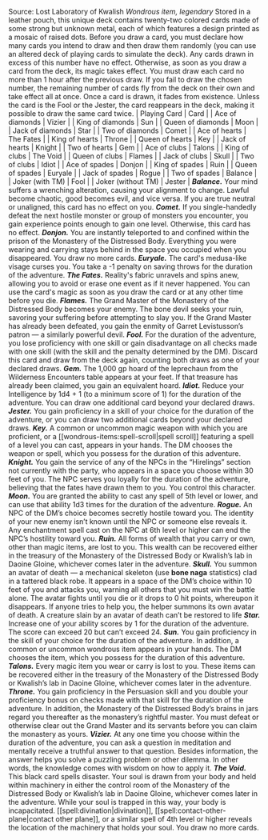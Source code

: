 Source: Lost Laboratory of Kwalish
*Wondrous item, legendary*
Stored in a leather pouch, this unique deck contains twenty-two colored cards made of some strong but unknown metal, each of which features a design printed as a mosaic of raised dots. Before you draw a card, you must declare how many cards you intend to draw and then draw them randomly (you can use an altered deck of playing cards to simulate the deck). Any cards drawn in excess of this number have no effect. Otherwise, as soon as you draw a card from the deck, its magic takes effect. You must draw each card no more than 1 hour after the previous draw. If you fail to draw the chosen number, the remaining number of cards fly from the deck on their own and take effect all at once.
Once a card is drawn, it fades from existence. Unless the card is the Fool or the Jester, the card reappears in the deck, making it possible to draw the same card twice.
| Playing Card | Card |
| Ace of diamonds | Vizier |
| King of diamonds | Sun |
| Queen of diamonds | Moon |
| Jack of diamonds | Star |
| Two of diamonds | Comet |
| Ace of hearts | The Fates |
| King of hearts | Throne |
| Queen of hearts | Key |
| Jack of hearts | Knight |
| Two of hearts | Gem |
| Ace of clubs | Talons |
| King of clubs | The Void |
| Queen of clubs | Flames |
| Jack of clubs | Skull |
| Two of clubs | Idiot |
| Ace of spades | Donjon |
| King of spades | Ruin |
| Queen of spades | Euryale |
| Jack of spades | Rogue |
| Two of spades | Balance |
| Joker (with TM) | Fool |
| Joker (without TM) | Jester |
***Balance.*** Your mind suffers a wrenching alteration, causing your alignment to change. Lawful become chaotic, good becomes evil, and vice versa. If you are true neutral or unaligned, this card has no effect on you.
***Comet.*** If you single-handedly defeat the next hostile monster or group of monsters you encounter, you gain experience points enough to gain one level. Otherwise, this card has no effect.
***Donjon.*** You are instantly teleported to and confined within the prison of the Monastery of the Distressed Body. Everything you were wearing and carrying stays behind in the space you occupied when you disappeared. You draw no more cards.
***Euryale.*** The card's medusa-like visage curses you. You take a -1 penalty on saving throws for the duration of the adventure.
***The Fates.*** Reality's fabric unravels and spins anew, allowing you to avoid or erase one event as if it never happened. You can use the card's magic as soon as you draw the card or at any other time before you die.
***Flames.*** The Grand Master of the Monastery of the Distressed Body becomes your enemy. The bone devil seeks your ruin, savoring your suffering before attempting to slay you. If the Grand Master has already been defeated, you gain the enmity of Garret Levistusson’s patron — a similarly powerful devil.
***Fool.*** For the duration of the adventure, you lose proficiency with one skill or gain disadvantage on all checks made with one skill (with the skill and the penalty determined by the DM). Discard this card and draw from the deck again, counting both draws as one of your declared draws.
***Gem.*** The 1,000 gp hoard of the leprechaun from the Wilderness Encounters table appears at your feet. If that treasure has already been claimed, you gain an equivalent hoard.
***Idiot.*** Reduce your Intelligence by 1d4 + 1 (to a minimum score of 1) for the duration of the adventure. You can draw one additional card beyond your declared draws.
***Jester.*** You gain proficiency in a skill of your choice for the duration of the adventure, or you can draw two additional cards beyond your declared draws.
***Key.*** A common or uncommon magic weapon with which you are proficient, or a [[wondrous-items:spell-scroll|spell scroll]] featuring a spell of a level you can cast, appears in your hands. The DM chooses the weapon or spell, which you possess for the duration of this adventure.
***Knight.*** You gain the service of any of the NPCs in the “Hirelings” section not currently with the party, who appears in a space you choose within 30 feet of you. The NPC serves you loyally for the duration of the adventure, believing that the fates have drawn them to you. You control this character.
***Moon.*** You are granted the ability to cast any spell of 5th level or lower, and can use that ability 1d3 times for the duration of the adventure.
***Rogue.*** An NPC of the DM’s choice becomes secretly hostile toward you. The identity of your new enemy isn’t known until the NPC or someone else reveals it. Any enchantment spell cast on the NPC at 6th level or higher can end the NPC’s hostility toward you.
***Ruin.*** All forms of wealth that you carry or own, other than magic items, are lost to you. This wealth can be recovered either in the treasury of the Monastery of the Distressed Body or Kwalish’s lab in Daoine Gloine, whichever comes later in the adventure.
***Skull.*** You summon an avatar of death — a mechanical skeleton (use **bone naga** statistics) clad in a tattered black robe. It appears in a space of the DM’s choice within 10 feet of you and attacks you, warning all others that you must win the battle alone. The avatar fights until you die or it drops to 0 hit points, whereupon it disappears. If anyone tries to help you, the helper summons its own avatar of death. A creature slain by an avatar of death can’t be restored to life
***Star.*** Increase one of your ability scores by 1 for the duration of the adventure. The score can exceed 20 but can’t exceed 24.
***Sun.*** You gain proficiency in the skill of your choice for the duration of the adventure. In addition, a common or uncommon wondrous item appears in your hands. The DM chooses the item, which you possess for the duration of this adventure.
***Talons.*** Every magic item you wear or carry is lost to you. These items can be recovered either in the treasury of the Monastery of the Distressed Body or Kwalish’s lab in Daoine Gloine, whichever comes later in the adventure.
***Throne.*** You gain proficiency in the Persuasion skill and you double your proficiency bonus on checks made with that skill for the duration of the adventure. In addition, the Monastery of the Distressed Body’s brains in jars regard you thereafter as the monastery’s rightful master. You must defeat or otherwise clear out the Grand Master and its servants before you can claim the monastery as yours.
***Vizier.*** At any one time you choose within the duration of the adventure, you can ask a question in meditation and mentally receive a truthful answer to that question. Besides information, the answer helps you solve a puzzling problem or other dilemma. In other words, the knowledge comes with wisdom on how to apply it.
***The Void.*** This black card spells disaster. Your soul is drawn from your body and held within machinery in either the control room of the Monastery of the Distressed Body or Kwalish’s lab in Daoine Gloine, whichever comes later in the adventure. While your soul is trapped in this way, your body is incapacitated. [[spell:divination|divination]], [[spell:contact-other-plane|contact other plane]], or a similar spell of 4th level or higher reveals the location of the machinery that holds your soul. You draw no more cards.